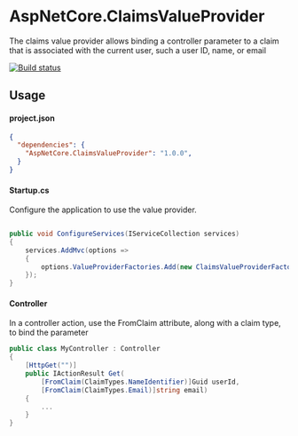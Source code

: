# AspNetCore.ClaimsValueProvider

The claims value provider allows binding a controller parameter to a claim that is associated with the current user, such a user ID, name, or email

[![Build status](https://ci.appveyor.com/api/projects/status/a19orcpb63mikpjf?svg=true)](https://ci.appveyor.com/project/mthamil/aspnetcore-claimsvalueprovider)


## Usage

#### project.json

```json
{
  "dependencies": {
    "AspNetCore.ClaimsValueProvider": "1.0.0",
  }
}
```

#### Startup.cs

Configure the application to use the value provider.

```csharp

public void ConfigureServices(IServiceCollection services)
{
    services.AddMvc(options =>
    {
        options.ValueProviderFactories.Add(new ClaimsValueProviderFactory());
    });
}
```

#### Controller

In a controller action, use the FromClaim attribute, along with a claim type, to bind the parameter

```csharp
public class MyController : Controller
{
    [HttpGet("")]
    public IActionResult Get(
        [FromClaim(ClaimTypes.NameIdentifier)]Guid userId, 
        [FromClaim(ClaimTypes.Email)]string email)
    {
        ...
    }
}
```

